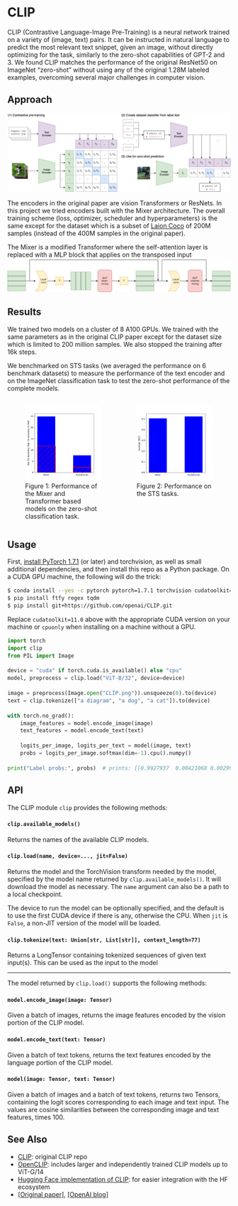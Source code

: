 # CLIP

CLIP (Contrastive Language-Image Pre-Training) is a neural network trained on a variety of (image, text) pairs. It can be instructed in natural language to predict the most relevant text snippet, given an image, without directly optimizing for the task, similarly to the zero-shot capabilities of GPT-2 and 3. We found CLIP matches the performance of the original ResNet50 on ImageNet “zero-shot” without using any of the original 1.28M labeled examples, overcoming several major challenges in computer vision.



## Approach

![CLIP](CLIP.png)

The encoders in the original paper are vision Transformers or ResNets. In this project we tried encoders built with the Mixer architecture. The overall training scheme (loss, optimizer, scheduler and hyperparameters) is the same except for the dataset which is a subset of [Laion Coco](https://laion.ai/blog/laion-coco/) of 200M samples (instead of the 400M samples in the original paper).

The Mixer is a modified Transformer where the self-attention layer is replaced with a MLP block that applies on the transposed input
![Mixer](mixer-architecture.png)

## Results

We trained two models on a cluster of 8 A100 GPUs. We trained with the same parameters as in the original CLIP paper except for the dataset size which is limited to 200 million samples. We also stopped the training after 16k steps.

We benchmarked on STS tasks (we averaged the performance on 6 benchmark datasets) to measure the performance of the text encoder and on the ImageNet classification task to test the zero-shot performance of the complete models.

<div style="display: flex; justify-content: space-around;">
    <div style="flex: 1;">
        <figure>
            <img src="clipImagenet.png" alt="Figure 1">
            <figcaption>Figure 1: Performance of the Mixer and Transformer based models on the zero-shot classification task.</figcaption>
        </figure>
    </div>
    <div style="flex: 1;">
        <figure>
            <img src="clipSTSCosine.png" alt="Figure 2">
            <figcaption>Figure 2: Performance on the STS tasks.</figcaption>
        </figure>
    </div>
</div>


## Usage

First, [install PyTorch 1.7.1](https://pytorch.org/get-started/locally/) (or later) and torchvision, as well as small additional dependencies, and then install this repo as a Python package. On a CUDA GPU machine, the following will do the trick:

```bash
$ conda install --yes -c pytorch pytorch=1.7.1 torchvision cudatoolkit=11.0
$ pip install ftfy regex tqdm
$ pip install git+https://github.com/openai/CLIP.git
```

Replace `cudatoolkit=11.0` above with the appropriate CUDA version on your machine or `cpuonly` when installing on a machine without a GPU.

```python
import torch
import clip
from PIL import Image

device = "cuda" if torch.cuda.is_available() else "cpu"
model, preprocess = clip.load("ViT-B/32", device=device)

image = preprocess(Image.open("CLIP.png")).unsqueeze(0).to(device)
text = clip.tokenize(["a diagram", "a dog", "a cat"]).to(device)

with torch.no_grad():
    image_features = model.encode_image(image)
    text_features = model.encode_text(text)
    
    logits_per_image, logits_per_text = model(image, text)
    probs = logits_per_image.softmax(dim=-1).cpu().numpy()

print("Label probs:", probs)  # prints: [[0.9927937  0.00421068 0.00299572]]
```


## API

The CLIP module `clip` provides the following methods:

#### `clip.available_models()`

Returns the names of the available CLIP models.

#### `clip.load(name, device=..., jit=False)`

Returns the model and the TorchVision transform needed by the model, specified by the model name returned by `clip.available_models()`. It will download the model as necessary. The `name` argument can also be a path to a local checkpoint.

The device to run the model can be optionally specified, and the default is to use the first CUDA device if there is any, otherwise the CPU. When `jit` is `False`, a non-JIT version of the model will be loaded.

#### `clip.tokenize(text: Union[str, List[str]], context_length=77)`

Returns a LongTensor containing tokenized sequences of given text input(s). This can be used as the input to the model

---

The model returned by `clip.load()` supports the following methods:

#### `model.encode_image(image: Tensor)`

Given a batch of images, returns the image features encoded by the vision portion of the CLIP model.

#### `model.encode_text(text: Tensor)`

Given a batch of text tokens, returns the text features encoded by the language portion of the CLIP model.

#### `model(image: Tensor, text: Tensor)`

Given a batch of images and a batch of text tokens, returns two Tensors, containing the logit scores corresponding to each image and text input. The values are cosine similarities between the corresponding image and text features, times 100.




## See Also

* [CLIP](https://github.com/openai/CLIP): original CLIP repo
* [OpenCLIP](https://github.com/mlfoundations/open_clip): includes larger and independently trained CLIP models up to ViT-G/14
* [Hugging Face implementation of CLIP](https://huggingface.co/docs/transformers/model_doc/clip): for easier integration with the HF ecosystem
* [[Original paper]](https://arxiv.org/abs/2103.00020), [[OpenAI blog]](https://openai.com/blog/clip/) 